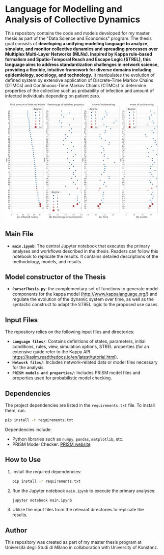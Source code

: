 
# Language for Modelling and Analysis of Collective Dynamics

This repository contains the code and models developed for my master thesis as part of the "Data Science and Economics" program. The thesis goal consists of  **developing a unifying modeling language to analyze, simulate, and monitor collective dynamics and spreading processes over Multiplex Multi-Layer Networks (MLNs). Inspired by Kappa rule-based formalism and Spatio-Temporal Reach and Escape Logic (STREL), this language aims to address standardization challenges in network science, providing a flexible, intuitive framework for diverse domains including epidemiology, sociology, and technology.** It manipulates the evolution of defined system by extensive application of Discrete-Time Markov Chains (DTMCs) and Continuous-Time Markov Chains (CTMCs) to determine properties of the collective such as probability of infection and amount of infected individuals depending on patient zero.

![Alt text](images/vax_problem.jpg)

## Main File

- **`main.ipynb`**: The central Jupyter notebook that executes the primary analyses and workflows described in the thesis. Readers can follow this notebook to replicate the results. It contains detailed descriptions of the methodology, models, and results.

## Model constructor of the Thesis

- **`ParserThesis.py`**: the complementary set of functions to generate model components for the kappa model (http://www.kappalanguage.org/) and regulate the evolution of the dynamic system over time, as well as the syntactic construct to adapt the STREL logic to the proposed use cases.

## Input Files

The repository relies on the following input files and directories:
- **`Language files/`**: Contains definitions of states, parameters, initial  conditions, rules, view, simulation options, STREL properties (for an extensive guide refer to the Kappy API https://kasim.readthedocs.io/en/latest/tutorial.html).
- **`Network files/`**: Includes network-related data or model files necessary for the analysis.
- **`PRISM models and properties/`**: Includes PRISM model files and properties used for probabilistic model checking.

## Dependencies

The project dependencies are listed in the `requirements.txt` file. To install them, run:

```bash
pip install -r requirements.txt
```

Dependencies include:
- Python libraries such as `numpy`, `pandas`, `matplotlib`, etc.
- PRISM Model Checker: [PRISM website](http://www.prismmodelchecker.org/)

## How to Use

1. Install the required dependencies:
   ```bash
   pip install -r requirements.txt
   ```

2. Run the Jupyter notebook `main.ipynb` to execute the primary analyses:
   ```bash
   jupyter notebook main.ipynb
   ```

3. Utilize the input files from the relevant directories to replicate the results.

## Author

This repository was created as part of my master thesis program at Università degli Studi di Milano in collaboration with University of Konstanz.
